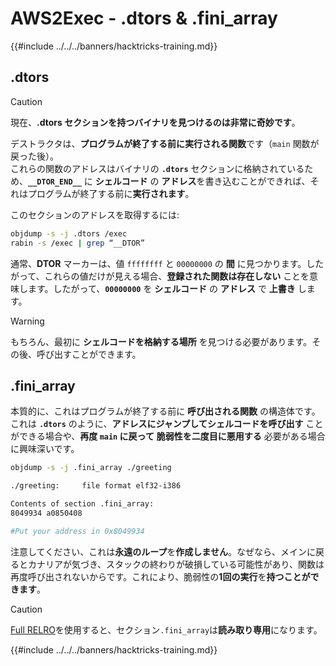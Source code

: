 # AWS2Exec - .dtors & .fini_array

{{#include ../../../banners/hacktricks-training.md}}

## .dtors

> [!CAUTION]
> 現在、**.dtors セクションを持つバイナリを見つけるのは非常に奇妙です**。

デストラクタは、**プログラムが終了する前に実行される関数**です（`main` 関数が戻った後）。\
これらの関数のアドレスはバイナリの **`.dtors`** セクションに格納されているため、**`__DTOR_END__`** に **シェルコード** の **アドレス**を書き込むことができれば、それはプログラムが終了する前に**実行されます**。

このセクションのアドレスを取得するには:
```bash
objdump -s -j .dtors /exec
rabin -s /exec | grep “__DTOR”
```
通常、**DTOR** マーカーは、値 `ffffffff` と `00000000` の **間** に見つかります。したがって、これらの値だけが見える場合、**登録された関数は存在しない** ことを意味します。したがって、**`00000000`** を **シェルコード** の **アドレス** で **上書き** します。

> [!WARNING]
> もちろん、最初に **シェルコードを格納する場所** を見つける必要があります。その後、呼び出すことができます。

## **.fini_array**

本質的に、これはプログラムが終了する前に **呼び出される関数** の構造体です。これは **`.dtors`** のように、**アドレスにジャンプしてシェルコードを呼び出す** ことができる場合や、**再度 `main` に戻って** **脆弱性を二度目に悪用する** 必要がある場合に興味深いです。
```bash
objdump -s -j .fini_array ./greeting

./greeting:     file format elf32-i386

Contents of section .fini_array:
8049934 a0850408

#Put your address in 0x8049934
```
注意してください、これは**永遠のループ**を**作成しません**。なぜなら、メインに戻るとカナリアが気づき、スタックの終わりが破損している可能性があり、関数は再度呼び出されないからです。これにより、脆弱性の**1回の実行**を**持つことができます**。

> [!CAUTION]
> [Full RELRO](../common-binary-protections-and-bypasses/relro.md)を使用すると、セクション`.fini_array`は**読み取り専用**になります。

{{#include ../../../banners/hacktricks-training.md}}
